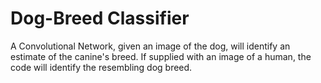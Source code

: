 # Dog-Breed Classifier


A Convolutional Network, given an image of the dog, will identify an estimate of the canine's breed. If supplied with an image of a human, the code will identify the resembling dog breed. 